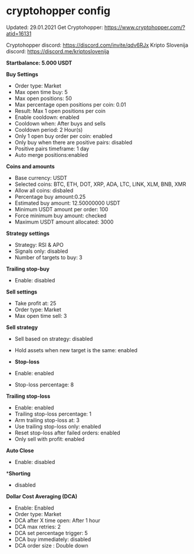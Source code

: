 # cryptohopper config 
Updated: 29.01.2021
Get Cryptohopper: https://www.cryptohopper.com/?atid=16131

Cryptohopper discord: https://discord.com/invite/qdv6RJx
Kripto Slovenija discord: https://discord.me/kriptoslovenija

**Startbalance: 5.000 USDT**

**Buy Settings**
* Order type: Market
* Max open time buy: 5
* Max open positions: 50
* Max percentage open positions per coin: 0.01
* Result: Max 1 open positions per coin
* Enable cooldown: enabled 
* Cooldown when: After buys and sells
* Cooldown period: 2 Hour(s)
* Only 1 open buy order per coin: enabled 
* Only buy when there are positive pairs: disabled
* Positive pairs timeframe: 1 day
* Auto merge positions:enabled

**Coins and amounts**
* Base currency: USDT 
* Selected coins: BTC, ETH, DOT, XRP, ADA, LTC, LINK, XLM, BNB, XMR
* Allow all coins: disbaled 
* Percentage buy amount:0.25
* Estimated buy amount: 12.50000000 USDT
* Minimum USDT amount per order: 100
* Force minimum buy amount: checked
* Maximum USDT amount allocated: 3000

**Strategy settings**
* Strategy: RSI & APO
* Signals only: disabled
* Number of targets to buy: 3

**Trailing stop-buy**
* Enable: disabled

**Sell settings**
* Take profit at: 25
* Order type: Market
* Max open time sell: 3

**Sell strategy**
* Sell based on strategy: disabled
* Hold assets when new target is the same: enabled  
 
* **Stop-loss**
* Enable: enabled 
* Stop-loss percentage: 8 
 
**Trailing stop-loss**
* Enable: enabled 
* Trailing stop-loss percentage: 1
* Arm trailing stop-loss at: 3
* Use trailing stop-loss only: enabled 
* Reset stop-loss after failed orders: enabled 
* Only sell with profit: enabled
 
**Auto Close**
* Enable: disabled 
 
***Shorting**
* disabled
 
**Dollar Cost Averaging (DCA)**
* Enable: Enabled 
* Order type: Market
* DCA after X time open: After 1 hour
* DCA max retries: 2
* DCA set percentage trigger: 5
* DCA buy immediately: disabled  
* DCA order size : Double down
